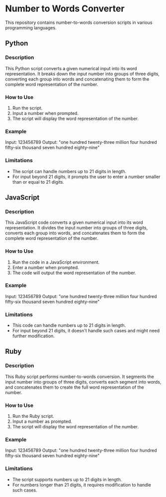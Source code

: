 # Number to Words Converter

This repository contains number-to-words conversion scripts in various programming languages.

## Python
### Description
This Python script converts a given numerical input into its word representation. It breaks down the input number into groups of three digits, converting each group into words and concatenating them to form the complete word representation of the number.

### How to Use
1. Run the script.
2. Input a number when prompted.
3. The script will display the word representation of the number.

### Example
Input: 123456789
Output: "one hundred twenty-three million four hundred fifty-six thousand seven hundred eighty-nine"

### Limitations
- The script can handle numbers up to 21 digits in length.
- For input beyond 21 digits, it prompts the user to enter a number smaller than or equal to 21 digits.

## JavaScript
### Description
This JavaScript code converts a given numerical input into its word representation. It divides the input number into groups of three digits, converts each group into words, and concatenates them to form the complete word representation of the number.

### How to Use
1. Run the code in a JavaScript environment.
2. Enter a number when prompted.
3. The code will output the word representation of the number.

### Example
Input: 123456789
Output: "one hundred twenty-three million four hundred fifty-six thousand seven hundred eighty-nine"

### Limitations
- This code can handle numbers up to 21 digits in length.
- For input beyond 21 digits, it doesn't handle such cases and might need further modification.

## Ruby
### Description
This Ruby script performs number-to-words conversion. It segments the input number into groups of three digits, converts each segment into words, and concatenates them to create the full word representation of the number.

### How to Use
1. Run the Ruby script.
2. Input a number as prompted.
3. The script will display the word representation of the number.

### Example
Input: 123456789
Output: "one hundred twenty-three million four hundred fifty-six thousand seven hundred eighty-nine"

### Limitations
- The script supports numbers up to 21 digits in length.
- For numbers longer than 21 digits, it requires modification to handle such cases.

  
